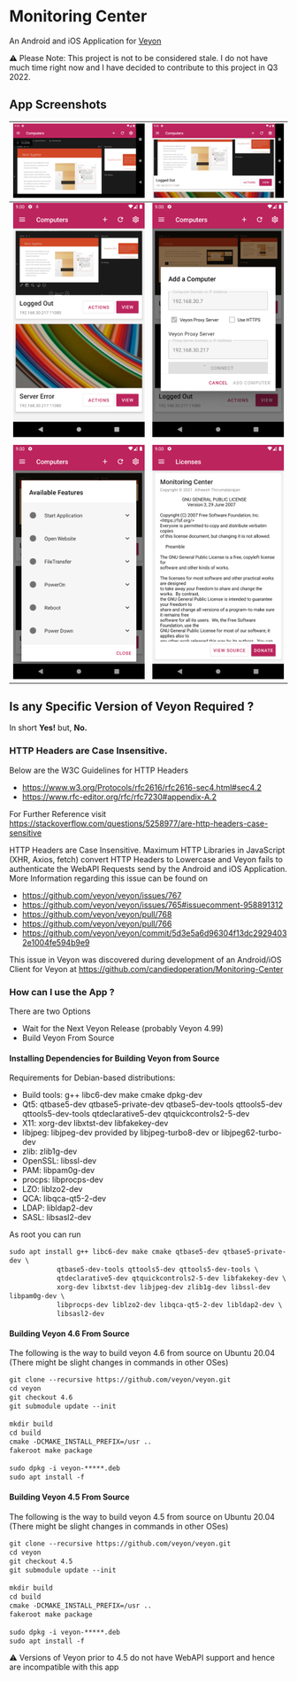 # Monitoring Center
An Android and iOS Application for [Veyon](https://veyon.io)

⚠️ Please Note: This project is not to be considered stale. I do not have much time right now and I have decided to contribute to this project in Q3 2022.

## App Screenshots
|![SC03](gh_assets/sc04.png)|![SC04](gh_assets/sc06.png)|
|---|---|
|![SC01](gh_assets/sc01.png)|![SC02](gh_assets/sc02.png)|
|||
|![SC05](gh_assets/sc05.png)|![SC06](gh_assets/sc07.png)|

## Is any Specific Version of Veyon Required ?
In short **Yes!** but, **No.**

### HTTP Headers are Case Insensitive.
Below are the W3C Guidelines for HTTP Headers

- https://www.w3.org/Protocols/rfc2616/rfc2616-sec4.html#sec4.2
- https://www.rfc-editor.org/rfc/rfc7230#appendix-A.2

For Further Reference visit https://stackoverflow.com/questions/5258977/are-http-headers-case-sensitive

HTTP Headers are Case Insensitive. Maximum HTTP Libraries in
JavaScript (XHR, Axios, fetch) convert HTTP Headers to Lowercase
and Veyon fails to authenticate the WebAPI Requests send by the
Android and iOS Application. More Information regarding this issue
can be found on
- https://github.com/veyon/veyon/issues/767
- https://github.com/veyon/veyon/issues/765#issuecomment-958891312
- https://github.com/veyon/veyon/pull/768
- https://github.com/veyon/veyon/pull/766
- https://github.com/veyon/veyon/commit/5d3e5a6d96304f13dc29294032e1004fe594b9e9

This issue in Veyon was discovered during development of an Android/iOS
Client for Veyon at https://github.com/candiedoperation/Monitoring-Center

### How can I use the App ?
There are two Options
- Wait for the Next Veyon Release (probably Veyon 4.99)
- Build Veyon From Source

#### Installing Dependencies for Building Veyon from Source
Requirements for Debian-based distributions:
- Build tools: g++ libc6-dev make cmake dpkg-dev
- Qt5: qtbase5-dev qtbase5-private-dev qtbase5-dev-tools qttools5-dev qttools5-dev-tools qtdeclarative5-dev qtquickcontrols2-5-dev
- X11: xorg-dev libxtst-dev libfakekey-dev
- libjpeg: libjpeg-dev provided by libjpeg-turbo8-dev or libjpeg62-turbo-dev
- zlib: zlib1g-dev
- OpenSSL: libssl-dev
- PAM: libpam0g-dev
- procps: libprocps-dev
- LZO: liblzo2-dev
- QCA: libqca-qt5-2-dev
- LDAP: libldap2-dev
- SASL: libsasl2-dev

As root you can run
```
sudo apt install g++ libc6-dev make cmake qtbase5-dev qtbase5-private-dev \
            qtbase5-dev-tools qttools5-dev qttools5-dev-tools \
            qtdeclarative5-dev qtquickcontrols2-5-dev libfakekey-dev \
            xorg-dev libxtst-dev libjpeg-dev zlib1g-dev libssl-dev libpam0g-dev \
            libprocps-dev liblzo2-dev libqca-qt5-2-dev libldap2-dev \
            libsasl2-dev
```

#### Building Veyon 4.6 From Source
The following is the way to build veyon 4.6 from source on Ubuntu 20.04 (There might be slight changes in commands in other OSes)
```
git clone --recursive https://github.com/veyon/veyon.git
cd veyon
git checkout 4.6
git submodule update --init

mkdir build
cd build
cmake -DCMAKE_INSTALL_PREFIX=/usr ..
fakeroot make package

sudo dpkg -i veyon-*****.deb
sudo apt install -f
```

#### Building Veyon 4.5 From Source
The following is the way to build veyon 4.5 from source on Ubuntu 20.04 (There might be slight changes in commands in other OSes)
```
git clone --recursive https://github.com/veyon/veyon.git
cd veyon
git checkout 4.5
git submodule update --init

mkdir build
cd build
cmake -DCMAKE_INSTALL_PREFIX=/usr ..
fakeroot make package

sudo dpkg -i veyon-*****.deb
sudo apt install -f
```

⚠️ Versions of Veyon prior to 4.5 do not have WebAPI support and hence are incompatible with this app
